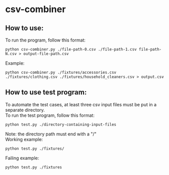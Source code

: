 # csv-combiner

## How to use:

To run the program, follow this format:

```
python csv-combiner.py ./file-path-0.csv ./file-path-1.csv file-path-N.csv > output-file-path.csv
```

Example:

```
python csv-combiner.py ./fixtures/accessories.csv ./fixtures/clothing.csv ./fixtures/household_cleaners.csv > output.csv
```

## How to use test program:

To automate the test cases, at least three csv input files must be put in a separate directory. <br>
To run the test program, follow this format:

```
python test.py ./directory-containing-input-files
```

Note: the directory path must end with a "/" <br>
Working example:

```
python test.py ./fixtures/
```

Failing example:

```
python test.py ./fixtures
```
